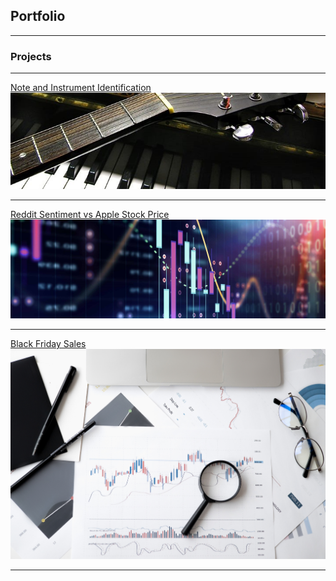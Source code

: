 ## Portfolio

---

### Projects


---
[Note and Instrument Identification](/music)
<br>
[<img src="images/guitar_piano_cropped.jpg?raw=true"/>](/music)

---
[Reddit Sentiment vs Apple Stock Price](/sample_page)
<br>
[<img src="images/stock_better_cropped.jpg?raw=true"/>](/sample_page)

---
[Black Friday Sales](/black_friday)
[<img src="images/stock-stock-image.jpg?raw=true"/>](/black_friday)



---
<!-- Remove above link if you don't want to attibute -->
